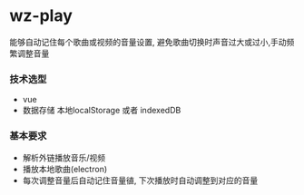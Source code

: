 # wz-play
能够自动记住每个歌曲或视频的音量设置, 避免歌曲切换时声音过大或过小,手动频繁调整音量

### 技术选型
- vue
- 数据存储 本地localStorage 或者 indexedDB

### 基本要求
- 解析外链播放音乐/视频
- 播放本地歌曲(electron)
- 每次调整音量后自动记住音量徝, 下次播放时自动调整到对应的音量


